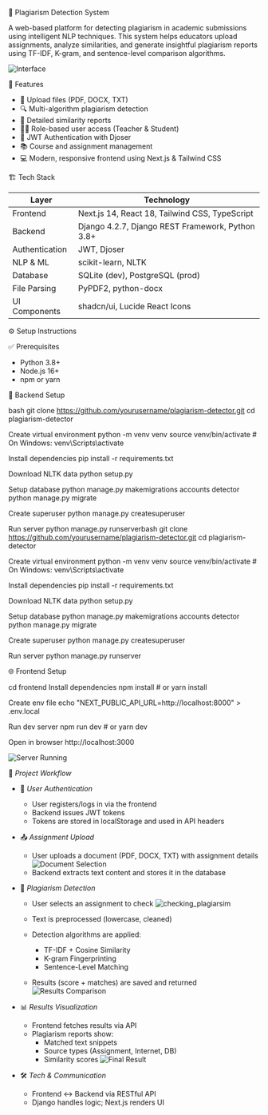  🧠 Plagiarism Detection System

A web-based platform for detecting plagiarism in academic submissions using intelligent NLP techniques. This system helps educators upload assignments, analyze similarities, and generate insightful plagiarism reports using TF-IDF, K-gram, and sentence-level comparison algorithms.

![Interface](https://github.com/user-attachments/assets/cab543c3-5166-4132-80ad-5d31b035006c)


🚀 Features

- 📁 Upload files (PDF, DOCX, TXT)
- 🔍 Multi-algorithm plagiarism detection
- 🧾 Detailed similarity reports
- 👨‍🏫 Role-based user access (Teacher & Student)
- 🔐 JWT Authentication with Djoser
- 📚 Course and assignment management
- 💻 Modern, responsive frontend using Next.js & Tailwind CSS


🏗 Tech Stack

| Layer        | Technology                                |
|--------------|--------------------------------------------|
| Frontend     | Next.js 14, React 18, Tailwind CSS, TypeScript |
| Backend      | Django 4.2.7, Django REST Framework, Python 3.8+ |
| Authentication | JWT, Djoser |
| NLP & ML     | scikit-learn, NLTK |
| Database     | SQLite (dev), PostgreSQL (prod) |
| File Parsing | PyPDF2, python-docx |
| UI Components| shadcn/ui, Lucide React Icons |

⚙ Setup Instructions

✅ Prerequisites
- Python 3.8+
- Node.js 16+
- npm or yarn


🔧 Backend Setup

bash
git clone https://github.com/yourusername/plagiarism-detector.git
cd plagiarism-detector

Create virtual environment
python -m venv venv
source venv/bin/activate  # On Windows: venv\Scripts\activate

Install dependencies
pip install -r requirements.txt

Download NLTK data
python setup.py

Setup database
python manage.py makemigrations accounts detector
python manage.py migrate

Create superuser
python manage.py createsuperuser

Run server
python manage.py runserverbash
git clone https://github.com/yourusername/plagiarism-detector.git
cd plagiarism-detector

Create virtual environment
python -m venv venv
source venv/bin/activate  # On Windows: venv\Scripts\activate

Install dependencies
pip install -r requirements.txt

Download NLTK data
python setup.py

Setup database
python manage.py makemigrations accounts detector
python manage.py migrate

Create superuser
python manage.py createsuperuser

Run server
python manage.py runserver

🌐 Frontend Setup

cd frontend
Install dependencies
npm install  # or yarn install

Create env file
echo "NEXT_PUBLIC_API_URL=http://localhost:8000" > .env.local

Run dev server
npm run dev  # or yarn dev

Open in browser
http://localhost:3000

![Server Running](https://github.com/user-attachments/assets/f47c4768-b41f-499e-b85a-72e86c8c737b)


🔁 *Project Workflow*

- 🔐 *User Authentication*  
  - User registers/logs in via the frontend  
  - Backend issues JWT tokens  
  - Tokens are stored in localStorage and used in API headers  

- 📤 *Assignment Upload*  
  - User uploads a document (PDF, DOCX, TXT) with assignment details
      ![Document Selection](https://github.com/user-attachments/assets/641d1e6c-be17-48e9-88cd-5a4a25d1cebf)
  - Backend extracts text content and stores it in the database  

- 🧪 *Plagiarism Detection*  
  - User selects an assignment to check
     ![checking_plagiarsim](https://github.com/user-attachments/assets/f7ece6ec-04c4-4b33-bea0-eda16dc00226)

  - Text is preprocessed (lowercase, cleaned)  
  - Detection algorithms are applied:
    - TF-IDF + Cosine Similarity
    - K-gram Fingerprinting
    - Sentence-Level Matching  
  - Results (score + matches) are saved and returned
      ![Results Comparison](https://github.com/user-attachments/assets/0825a6b6-80d5-41f4-b0be-365ab40289b0)


- 📊 *Results Visualization*  
  - Frontend fetches results via API  
  - Plagiarism reports show:
    - Matched text snippets  
    - Source types (Assignment, Internet, DB)  
    - Similarity scores
      ![Final Result](https://github.com/user-attachments/assets/2ee3c238-42a9-4200-8e9f-16b7ed6e3247)


- 🛠 *Tech & Communication*  
  - Frontend ↔ Backend via RESTful API  
  - Django handles logic; Next.js renders UI  

